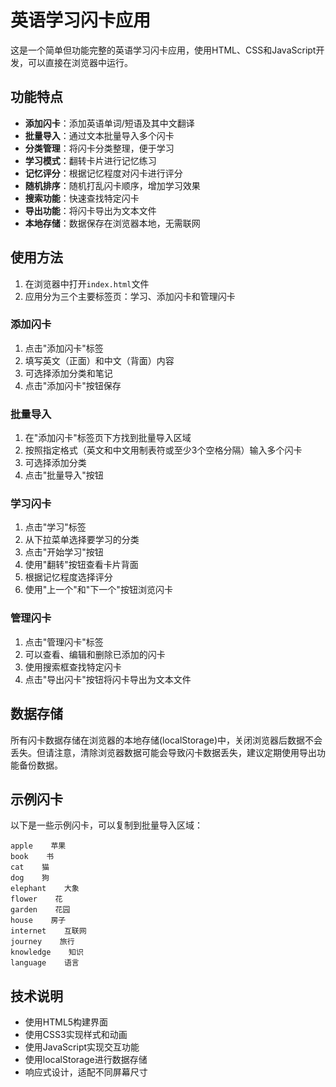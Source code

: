# 英语学习闪卡应用

这是一个简单但功能完整的英语学习闪卡应用，使用HTML、CSS和JavaScript开发，可以直接在浏览器中运行。

## 功能特点

- **添加闪卡**：添加英语单词/短语及其中文翻译
- **批量导入**：通过文本批量导入多个闪卡
- **分类管理**：将闪卡分类整理，便于学习
- **学习模式**：翻转卡片进行记忆练习
- **记忆评分**：根据记忆程度对闪卡进行评分
- **随机排序**：随机打乱闪卡顺序，增加学习效果
- **搜索功能**：快速查找特定闪卡
- **导出功能**：将闪卡导出为文本文件
- **本地存储**：数据保存在浏览器本地，无需联网

## 使用方法

1. 在浏览器中打开`index.html`文件
2. 应用分为三个主要标签页：学习、添加闪卡和管理闪卡

### 添加闪卡

1. 点击"添加闪卡"标签
2. 填写英文（正面）和中文（背面）内容
3. 可选择添加分类和笔记
4. 点击"添加闪卡"按钮保存

### 批量导入

1. 在"添加闪卡"标签页下方找到批量导入区域
2. 按照指定格式（英文和中文用制表符或至少3个空格分隔）输入多个闪卡
3. 可选择添加分类
4. 点击"批量导入"按钮

### 学习闪卡

1. 点击"学习"标签
2. 从下拉菜单选择要学习的分类
3. 点击"开始学习"按钮
4. 使用"翻转"按钮查看卡片背面
5. 根据记忆程度选择评分
6. 使用"上一个"和"下一个"按钮浏览闪卡

### 管理闪卡

1. 点击"管理闪卡"标签
2. 可以查看、编辑和删除已添加的闪卡
3. 使用搜索框查找特定闪卡
4. 点击"导出闪卡"按钮将闪卡导出为文本文件

## 数据存储

所有闪卡数据存储在浏览器的本地存储(localStorage)中，关闭浏览器后数据不会丢失。但请注意，清除浏览器数据可能会导致闪卡数据丢失，建议定期使用导出功能备份数据。

## 示例闪卡

以下是一些示例闪卡，可以复制到批量导入区域：

```
apple    苹果
book    书
cat    猫
dog    狗
elephant    大象
flower    花
garden    花园
house    房子
internet    互联网
journey    旅行
knowledge    知识
language    语言
```

## 技术说明

- 使用HTML5构建界面
- 使用CSS3实现样式和动画
- 使用JavaScript实现交互功能
- 使用localStorage进行数据存储
- 响应式设计，适配不同屏幕尺寸
